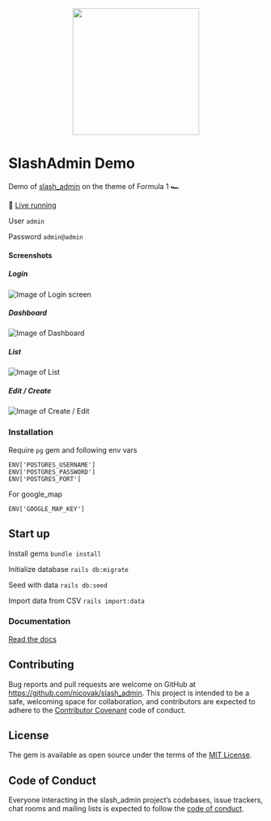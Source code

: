 <p align="center">
  <img width="250" src="https://i.imgur.com/mm9gXtL.png" />
</p>

# SlashAdmin Demo

Demo of [slash_admin](https://github.com/nicovak/slash_admin) on the theme of Formula 1 🏎️

🚀 [Live running](https://slashadmin.herokuapp.com/)

User
`admin`

Password
`admin@admin`

#### Screenshots

##### Login
![Image of Login screen](https://i.imgur.com/ftwC0rF.png)
##### Dashboard
![Image of Dashboard](https://i.imgur.com/3JzkvoT.png)
##### List
![Image of List](https://i.imgur.com/y6Vz6S1.png)
##### Edit / Create
![Image of Create / Edit](https://i.imgur.com/S2QqHWF.png)

### Installation

Require `pg` gem and following env vars

```
ENV['POSTGRES_USERNAME']
ENV['POSTGRES_PASSWORD']
ENV['POSTGRES_PORT']
```

For google_map

```
ENV['GOOGLE_MAP_KEY']
```

## Start up

Install gems
`bundle install`

Initialize database
`rails db:migrate`

Seed with data
`rails db:seed`

Import data from CSV
`rails import:data`

### Documentation

[Read the docs](https://github.com/nicovak/slash_admin/tree/master/docs/index.md)

## Contributing

Bug reports and pull requests are welcome on GitHub at https://github.com/nicovak/slash_admin. This project is intended to be a safe, welcoming space for collaboration, and contributors are expected to adhere to the [Contributor Covenant](http://contributor-covenant.org) code of conduct.

## License

The gem is available as open source under the terms of the [MIT License](http://opensource.org/licenses/MIT).

## Code of Conduct

Everyone interacting in the slash_admin project’s codebases, issue trackers, chat rooms and mailing lists is expected to follow the [code of conduct](https://github.com/nicovak/slash_admin/tree/master/CODE_OF_CONDUCT.md).

